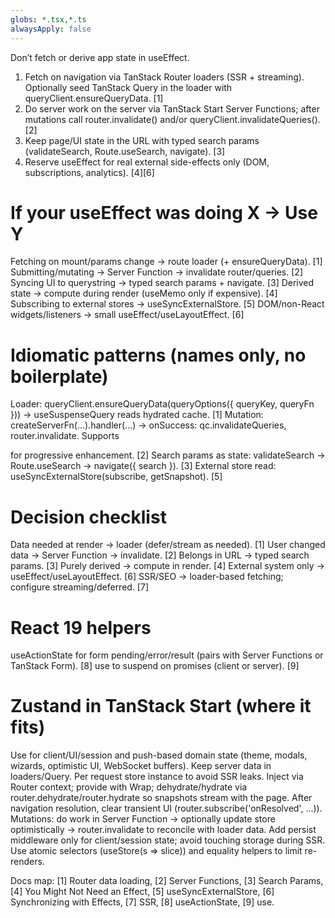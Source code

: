 ```yaml
---
globs: *.tsx,*.ts
alwaysApply: false
---
```

Don’t fetch or derive app state in useEffect.

1. Fetch on navigation via TanStack Router loaders (SSR + streaming). Optionally seed TanStack Query in the loader with queryClient.ensureQueryData. \[1]
2. Do server work on the server via TanStack Start Server Functions; after mutations call router.invalidate() and/or queryClient.invalidateQueries(). \[2]
3. Keep page/UI state in the URL with typed search params (validateSearch, Route.useSearch, navigate). \[3]
4. Reserve useEffect for real external side-effects only (DOM, subscriptions, analytics). \[4]\[6]

# If your useEffect was doing X → Use Y

Fetching on mount/params change → route loader (+ ensureQueryData). \[1]
Submitting/mutating → Server Function → invalidate router/queries. \[2]
Syncing UI to querystring → typed search params + navigate. \[3]
Derived state → compute during render (useMemo only if expensive). \[4]
Subscribing to external stores → useSyncExternalStore. \[5]
DOM/non-React widgets/listeners → small useEffect/useLayoutEffect. \[6]

# Idiomatic patterns (names only, no boilerplate)

Loader: queryClient.ensureQueryData(queryOptions({ queryKey, queryFn })) → useSuspenseQuery reads hydrated cache. \[1]
Mutation: createServerFn(...).handler(...) → onSuccess: qc.invalidateQueries, router.invalidate. Supports <form action={serverFn.url}> for progressive enhancement. \[2]
Search params as state: validateSearch → Route.useSearch → navigate({ search }). \[3]
External store read: useSyncExternalStore(subscribe, getSnapshot). \[5]

# Decision checklist

Data needed at render → loader (defer/stream as needed). \[1]
User changed data → Server Function → invalidate. \[2]
Belongs in URL → typed search params. \[3]
Purely derived → compute in render. \[4]
External system only → useEffect/useLayoutEffect. \[6]
SSR/SEO → loader-based fetching; configure streaming/deferred. \[7]

# React 19 helpers

useActionState for form pending/error/result (pairs with Server Functions or TanStack Form). \[8]
use to suspend on promises (client or server). \[9]

# Zustand in TanStack Start (where it fits)

Use for client/UI/session and push-based domain state (theme, modals, wizards, optimistic UI, WebSocket buffers). Keep server data in loaders/Query.
Per request store instance to avoid SSR leaks. Inject via Router context; provide with Wrap; dehydrate/hydrate via router.dehydrate/router.hydrate so snapshots stream with the page. After navigation resolution, clear transient UI (router.subscribe('onResolved', ...)).
Mutations: do work in Server Function → optionally update store optimistically → router.invalidate to reconcile with loader data.
Add persist middleware only for client/session state; avoid touching storage during SSR.
Use atomic selectors (useStore(s => slice)) and equality helpers to limit re-renders.

Docs map: \[1] Router data loading, \[2] Server Functions, \[3] Search Params, \[4] You Might Not Need an Effect, \[5] useSyncExternalStore, \[6] Synchronizing with Effects, \[7] SSR, \[8] useActionState, \[9] use.